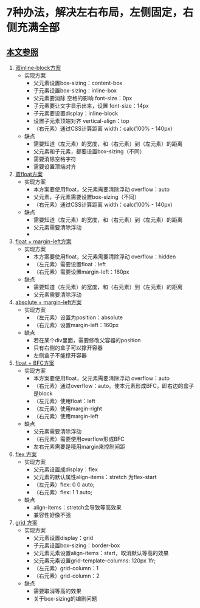 # 7种办法，解决左右布局，左侧固定，右侧充满全部
## [本文参照](https://segmentfault.com/a/1190000010698609)
1.  [双inline-block方案](https://colabearwd.github.io/7-method-LR-layout/demo1.html)
    - 实现方案
        - 父元素设置box-sizing：content-box
        - 子元素设置box-sizing：inline-box
        - 父元素要消除 空格的影响 font-size：0px
        - 子元素要让文字显示出来，设置 font-size：14px
        - 子元素要设置display：inline-block
        - 设置子元素顶端对齐 vertical-align：top
        - （右元素）通过CSS计算距离 width：calc(100% - 140px)
    - 缺点
        - 需要知道（左元素）的宽度，和（右元素）到（左元素）的距离
        - 父元素和子元素，都要设置box-sizing（不同）
        - 需要消除空格字符
        - 需要设置顶端对齐
2.  [双float方案](https://colabearwd.github.io/7-method-LR-layout/demo1.1.html)
    - 实现方案
        - 本方案要使用float，父元素需要清除浮动 overflow：auto
        - 父元素，子元素需要设置box-sizing（不同）
        - （右元素）通过CSS计算距离 width：calc(100% - 140px)
    - 缺点
        - 需要知道（左元素）的宽度，和（右元素）到（左元素）的距离
        - 父元素需要清除浮动
        - 
3.  [float + margin-left方案](https://colabearwd.github.io/7-method-LR-layout/demo1.2.html)
    - 实现方案
        - 本方案要使用float，父元素需要清除浮动 overflow：hidden
        - （左元素）需要设置float：left
        - （右元素）需要设置margin-left：160px
    - 缺点
        - 需要知道（左元素）的宽度，和（右元素）到（左元素）的距离
        - 父元素需要清除浮动
4.  [absolute + margin-left方案](https://colabearwd.github.io/7-method-LR-layout/demo1.3.html)
    - 实现方案
        - （左元素）设置为position：absolute
        - （右元素）设置margin-left：160px
    - 缺点
        - 若在某个div里面，需要修改父容器的position
        - 只有右侧的盒子可以撑开容器
        - 左侧盒子不能撑开容器
5.  [float + BFC方案](https://colabearwd.github.io/7-method-LR-layout/demo1.4.html)
    - 实现方案
        - 本方案要使用float，父元素需要清除浮动 overflow：auto
        - （右元素）通过overflow：auto。使本元素形成BFC，即右边的盒子是block
        - （左元素）使用float：left 
        - （左元素）使用margin-right
        - （右元素）使用margin-left
    - 缺点
        - 父元素需要清除浮动
        - （右元素）需要使用overflow形成BFC
        - 左右元素需要是哦用margin来控制间距
6.  [flex 方案](https://colabearwd.github.io/7-method-LR-layout/demo1.5.html)
    - 实现方案
        - 父元素设置成display：flex
        - 父元素的默认属性align-items：stretch 为flex-start
        - （左元素）flex: 0 0 auto;
        - （右元素）flex: 1 1 auto;
    - 缺点
        - align-items：stretch会导致等高效果
        - 兼容性好像不强
7.  [grid 方案](https://colabearwd.github.io/7-method-LR-layout/demo1.6.html)
    - 实现方案
        - 父元素设置display：grid
        - 子元素设置box-sizing：border-box
        - 父元素元素设置align-items：start，取消默认等高的效果
        - 父元素元素设置grid-template-columns: 120px 1fr;
        - （左元素）grid-column：1
        - （右元素）grid-column：2
    - 缺点
        - 需要取消等高的效果
        - 关于box-sizing的编剧问题